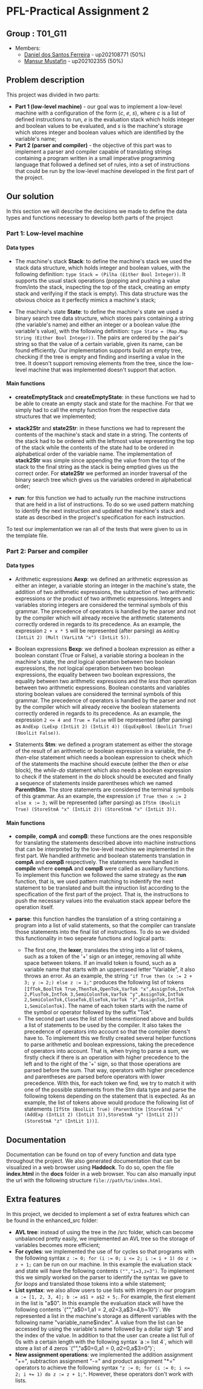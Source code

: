 # PFL-Practical Assignment 2

## Group : T01_G11
* Members:
  * [Daniel dos Santos Ferreira](https://github.com/dsantosferreira) - up202108771 (50%)
  * [Mansur Mustafin](https://github.com/Mansur-Mustafin) - up202102355 (50%)

## Problem description

This project was divided in two parts:

- **Part 1 (low-level machine)** - our goal was to implement a low-level machine with a configuration of the form (*c*, *e*, *s*), where *c* is a list of defined instructions to run, *e* is the evaluation stack which holds integer and boolean values to be evaluated, and *s* is the machine's storage which stores integer and boolean values which are identified by the variable's name;
- **Part 2 (parser and compiler)** - the objective of this part was to implement a parser and compiler capable of translating strings containing a program written in a small imperative programming language that followed a defined set of rules, into a set of instructions that could be run by the low-level machine developed in the first part of the project.

## Our solution

In this section we will describe the decisions we made to define the data types and functions necessary to develop both parts of the project

### Part 1: Low-level machine

#### Data types

- The machine's stack **Stack**: to define the machine's stack we used the stack data structure, which holds integer and boolean values, with the following definition: `type Stack = (Pilha (Either Bool Integer))`. It supports the usual stack operations (popping and pushing a value from/into the stack, inspecting the top of the stack, creating an empty stack and verifying if the stack is empty). This data structure was the obvious choice as it perfectly mimics a machine's stack;

- The machine's state **State**: to define the machine's state we used a binary search tree data structure, which stores pairs containing a string (the variable's name) and either an integer or a boolean value (the variable's value), with the following definition: `type State = (Map.Map String (Either Bool Integer))`. The pairs are ordered by the pair's string so that the value of a certain variable, given its name, can be found efficiently. Our implementation supports build an empty tree, checking if the tree is empty and finding and inserting a value in the tree. It doesn't support removing elements from the tree, since the low-level machine that was implemented doesn't support that action.

#### Main functions

- **createEmptyStack** and **createEmptyState**: in these functions we had to be able to create an empty stack and state for the machine. For that we simply had to call the empty function from the respective data structures that we implemented;

- **stack2Str** and **state2Str**: in these functions we had to represent the contents of the machine's stack and state in a string. The contents of the stack had to be ordered with the leftmost value representing the top of the stack while the contents of the state had to be ordered in alphabetical order of the variable name. The implementation of **stack2Str** was simple since appending the value from the top of the stack to the final string as the stack is being emptied gives us the correct order. For **state2Str** we performed an inorder traversal of the binary search tree which gives us the variables ordered in alphabetical order;

- **run**: for this function we had to actually run the machine instructions that are held in a list of instructions. To do so we used pattern matching to identify the next instruction and updated the machine's stack and state as described in the project's specification for each instruction.

To test our implementation we ran all of the tests that were given to us in the template file.

### Part 2: Parser and compiler

#### Data types

- Arithmetic expressions **Aexp**: we defined an arithmetic expression as either an integer, a variable storing an integer in the machine's state, the addition of two arithmetic expressions, the subtraction of two arithmetic expressions or the product of two arithmetic expressions. Integers and variables storing integers are considered the terminal symbols of this grammar. The precedence of operators is handled by the parser and not by the compiler which will already receive the arithmetic statements correctly ordered in regards to its precedence. As an example, the expression `2 + x * 5` will be represented (after parsing) as `AddExp (IntLit 2) (Mult (VarLitA "x") (IntLit 5))`.

- Boolean expressions **Bexp**: we defined a boolean expression as either a boolean constant (True or False), a variable storing a boolean in the machine's state, the *and* logical operation between two boolean expressions, the *not* logical operation between two boolean expressions, the equality between two boolean expressions, the equality between two arithmetic expressions and the *less than* operation between two arithmetic expressions. Boolean constants and variables storing boolean values are considered the terminal symbols of this grammar. The precedence of operators is handled by the parser and not by the compiler which will already receive the boolean statements correctly ordered in regards to its precedence. As an example, the expression `2 <= 4 and True = False` will be represented (after parsing) as `AndExp (LeExp (IntLit 2) (IntLit 4)) (EquExpBool (BoolLit True) (BoolLit False))`.

- Statements **Stm**: we defined a program statement as either the storage of the result of an arithmetic or boolean expression in a variable, the *if-then-else* statement which needs a boolean expression to check which of the statements the machine should execute (either the *then* or *else* block), the *while-do* statement which also needs a boolean expression to check if the statement in the *do* block should be executed and finally a sequence of statements inside parentheses which we named **ParenthStm**. The store statements are considered the terminal symbols of this grammar. As an example, the expression `if True then x := 2 else x := 3;` will be represented (after parsing) as `IfStm (BoolLit True) (StoreStmA "x" (IntLit 2)) (StoreStmA "x" (IntLit 3))`.

#### Main functions

- **compile**, **compA** and **compB**: these functions are the ones responsible for translating the statements described above into machine instructions that can be interpreted by the low-level machine we implemented in the first part. We handled arithmetic and boolean statements translation in **compA** and **compB** respectively. The statements were handled in **compile** where **compA** and **compB** were called as auxiliary functions. To implement this function we followed the same strategy as the **run** function, that is, we used pattern matching to indentify the next statement to be translated and built the intruction list according to the specification of the first part of the project. That is, the instructions to push the necessary values into the evaluation stack appear before the operation itself.

- **parse**: this function handles the translation of a string containing a program into a list of valid statements, so that the compiler can translate those statements into the final list of instructions. To do so we divided this functionality in two seperate functions and logical parts:
  - The first one, the **lexer**, translates the string into a list of tokens, such as a token of the '+' sign or an integer, removing all white space between tokens. If an invalid token is found, such as a variable name that starts with an uppercased letter "Variable", it also throws an error. As an example, the string `"if True then (x := 2 + 3; y := 2;) else z := 1;"` produces the following list of tokens `[IfTok,BoolTok True,ThenTok,OpenTok,VarTok "x",AssignTok,IntTok 2,PlusTok,IntTok 3,SemiColonTok,VarTok "y",AssignTok,IntTok 2,SemiColonTok,CloseTok,ElseTok,VarTok "z",AssignTok,IntTok 1,SemiColonTok]`. The name of each token starts with the name of the symbol or operator followed by the suffix "Tok".
  - The second part uses the list of tokens mentioned above and builds a list of statements to be used by the compiler. It also takes the precedence of operators into account so that the compiler doens't have to. To implement this we firstly created several helper functions to parse arithmetic and boolean expressions, taking the precedence of operators into account. That is, when trying to parse a sum, we firstly check if there is an operation with higher precedence to the left and to the right of the '+' sign, so that those operations are parsed before the sum. That way, operators with higher precedence and parentheses are parsed before operators with lower precedence. With this, for each token we find, we try to match it with one of the possible statements from the Stm data type and parse the following tokens depending on the statement that is expected. As an example, the list of tokens above would produce the following list of statements `[IfStm (BoolLit True) (ParenthStm [StoreStmA "x" (AddExp (IntLit 2) (IntLit 3)),StoreStmA "y" (IntLit 2)]) (StoreStmA "z" (IntLit 1))]`.

## Documentation

Documentation can be found on top of every function and data type throughout the project. We also generated documentation that can be visualized in a web browser using **Haddock**. To do so, open the file **index.html** in the **docs** folder in a web browser. You can also manually input the url with the following structure `file://path/to/index.html`.

## Extra features

In this project, we decided to implement a set of extra features which can be found in the enhanced_src folder:

- **AVL tree**: instead of using the tree in the /src folder, which can become unbalanced pretty easily, we implemented an AVL tree so the storage of variables becomes more efficient;
- **For cycles**: we implemented the use of for cycles so that programs with the following syntax `z := 0; for (i := 0; i <= 2; i := i + 1) do z := z + 1;` can be run on our machine. In this example the evaluation stack and state will have the following contents `("","i=3,z=3")`. To implement this we simply worked on the parser to identify the syntax we gave to *for loops* and translated those tokens into a while statement;
- **List syntax**: we also allow users to use lists with integers in our program `a := [1, 2, 3, 4]; b := a$1 + a$2 + 5;`. For example, the first element in the list is "a$0". In this example the evaluation stack will have the following contents `("","a$0=1,a$1=2,a$2=3,a$3=4,b=10")`. We represented a list in the machine's storage as different variables with the following name "variable_name$index". A value from the list can be accessed by using the variable's name followed by a dollar sigh '$' and the index of the value. In addition to that the user can create a list full of 0s with a certain length with the following syntax `a := list 4`, which will store a list of 4 zeros `("","a$0=0,a$1=0,a$2=0,a$3=0")`;
- **New assignment operations**: we implemented the addition assignment "+=", subtraction assignment "-=" and product assignment "*=" operators to achieve the following syntax `"z := 0; for (i := 0; i <= 2; i += 1) do z := z + 1;"`. However, these operators don't work with lists.